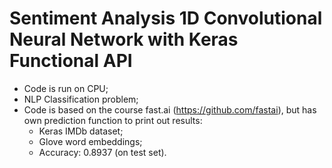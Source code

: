 # Sentiment Analysis 1D Convolutional Neural Network with Keras Functional API
- Code is run on CPU;
- NLP Classification problem;
- Code is based on the course fast.ai (https://github.com/fastai), but has own prediction function to print out results:
    - Keras IMDb dataset;
    - Glove word embeddings;
    - Accuracy: 0.8937 (on test set).

